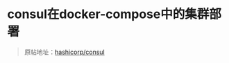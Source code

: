 # consul在docker-compose中的集群部署

> 原帖地址：[hashicorp/consul](https://github.com/hashicorp/consul/blob/master/demo/docker-compose-cluster/docker-compose.yml)